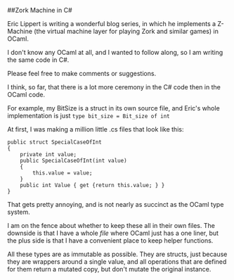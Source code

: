 
##Zork Machine in C#

Eric Lippert is writing a wonderful blog series,
in which he implements a Z-Machine (the virtual machine
layer for playing Zork and similar games) in OCaml. 

I don't know any OCaml at all, and I wanted to follow along,
so I am writing the same code in C#. 

Please feel free to make comments or suggestions. 

I think, so far, that there is a lot more ceremony 
in the C# code then in the OCaml code.

For example, my BitSize is a struct in its own 
source file, and Eric's whole implementation is just
`type bit_size = Bit_size of int`

At first, I was making a million little .cs files that look like this:

    public struct SpecialCaseOfInt 
    {
        private int value;
        public SpecialCaseOfInt(int value) 
        {
            this.value = value; 
        }
        public int Value { get {return this.value; } }
    }

That gets pretty annoying, and is not nearly as succinct as the OCaml type system. 

I am on the fence about whether to keep these all in their own files. The downside is that 
I have a whole *file* where OCaml just has a one liner, but the plus side is that I have a
convenient place to keep helper functions. 

All these types are as immutable as possible. They are structs, just because they are 
wrappers around a single value, and all operations that are defined for them return a 
mutated copy, but don't mutate the original instance. 

